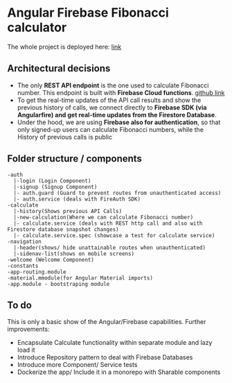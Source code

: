 # Angular Firebase Fibonacci calculator
The whole project is deployed here: [link](https://ng-syncvr.firebaseapp.com/)

## Architectural decisions
- The only **REST API endpoint** is the one used to calculate Fibonacci number. This endpoint is built with **Firebase Cloud functions**. [github link](https://github.com/viktorijaz/firebase-functions)
- To get the real-time updates of the API call results and show the previous history of calls, we connect directly to **Firebase SDK (via Angularfire) and get real-time updates from the Firestore Database**.
- Under the hood, we are using **Firebase also for authentication**, so that only signed-up users can calculate Fibonacci numbers, while the History of previous calls is public

## Folder structure / components
```
-auth
  |-login (Login Component)
  |-signup (Signup Component)
  |- auth.guard (Guard to prevent routes from unauthenticated access)
  |- auth.service (deals with FireAuth SDK)
-calculate
  |-history(Shows previous API Calls)
  |-new-calculation(Where we can calculate Fibonacci number)
  |- calculate.service (deals with REST http call and also with Firestore database snapshot changes)
  |- calculate.service.spec (showcase a test for calculate service)
-navigation
  |-header(shows/ hide unattainable routes when unauthenticated)
  |-sidenav-list(shows on mobile screens)
-welcome (Welcome Component)
-constants
-app-routing.module
-material.mmodule(for Angular Material imports)
-app.module - bootstraping module
```


## To do
This is only a basic show of the Angular/Firebase capabilities. Further improvements:

- Encapsulate Calculate functionality within separate module and lazy load it
- Introduce Repository pattern to deal with Firebase Databases
- Introduce more Component/ Service tests
- Dockerize the app/ Include it in a monorepo with Sharable components

